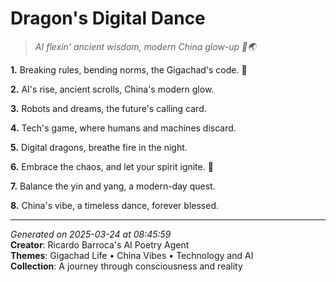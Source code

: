 # Dragon's Digital Dance

> *AI flexin' ancient wisdom, modern China glow-up 🧠🌏*

**1.** Breaking rules, bending norms, the Gigachad's code. 🥋


**2.** AI's rise, ancient scrolls, China's modern glow.


**3.** Robots and dreams, the future's calling card.


**4.** Tech's game, where humans and machines discard.


**5.** Digital dragons, breathe fire in the night.


**6.** Embrace the chaos, and let your spirit ignite. 🌟


**7.** Balance the yin and yang, a modern-day quest.


**8.** China's vibe, a timeless dance, forever blessed.



---

*Generated on 2025-03-24 at 08:45:59*  
**Creator**: Ricardo Barroca's AI Poetry Agent  
**Themes**: Gigachad Life • China Vibes • Technology and AI  
**Collection**: A journey through consciousness and reality